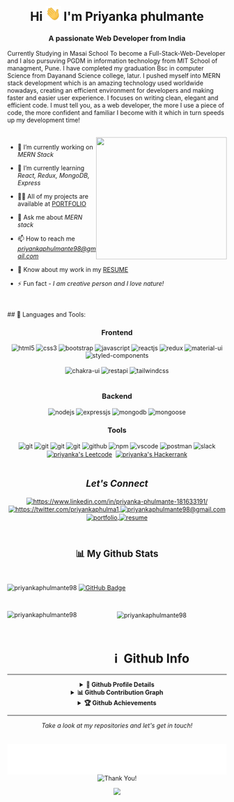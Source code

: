 
<!----------------------------------- Heading Section ------------------------------------>
<h1 align="center">
    Hi
    <img src="https://raw.githubusercontent.com/ABSphreak/ABSphreak/master/gifs/Hi.gif" width="35">
    I'm Priyanka phulmante
    <h3 align="center">A passionate Web Developer from India</h3>
</h1>



<!----------------------------------- About Section ------------------------------------>

<p>Currently Studying in Masai School To become a Full-Stack-Web-Developer and I also pursuving PGDM in information technology from MIT School of managment, Pune. 
     I have completed my graduation Bsc in computer Science from Dayanand Science college, latur. I pushed myself into MERN stack development which is an amazing       technology used worldwide nowadays, creating an efficient environment for developers and making faster and easier user experience. I focuses on writing clean, elegant and efficient code. I must tell you, as a web developer, the more I use a piece of code, the more confident and familiar I become with it which in turn speeds up my development time!</p>
<br>

<img src="https://cdn.dribbble.com/users/4055494/screenshots/15215756/media/d2b66c4ca0192aa26d103448b3d1518b.gif" width="300" height="280" align="right" />


- 🔭 I’m currently working on *MERN Stack*

- 🌱 I’m currently learning *React, Redux, MongoDB, Express*

- 👨‍💻 All of my projects are available at <a href="https://bespoke-caramel-b3e0ef.netlify.app" target="_blank">PORTFOLIO</a>

- 💬 Ask me about *MERN stack*

- 📫 How to reach me *priyankaphulmante98@gmail.com*

- 📄 Know about my work in my <a href="https://drive.google.com/file/d/1pAd3sR3IwbZpGsRnQec998hOAK02IHO2/view?usp=sharing" target="_blank">RESUME</a>

- ⚡ Fun fact - *I am creative person and I love nature!*

<br>
<!-----------------------------------------------technical tools---------------------------------------->
</br>
## 🚀 Languages and Tools:
<div align="center">
 
 <div align="center"><h3 align="center">Frontend</h3>
  <img src="https://img.shields.io/badge/HTML5-E34F26?style=for-the-badge&logo=html5&logoColor=white" alt="html5" />
    <img src="https://img.shields.io/badge/CSS3-1572B6?style=for-the-badge&logo=css3&logoColor=white" alt="css3" />
    <img src="https://img.shields.io/badge/Bootstrap-563D7C?style=for-the-badge&logo=bootstrap&logoColor=white" alt="bootstrap" />
    <img src="https://img.shields.io/badge/JavaScript-323330?style=for-the-badge&logo=javascript&logoColor=F7DF1E" alt="javascript" />
    <img src="https://img.shields.io/badge/React-20232A?style=for-the-badge&logo=react&logoColor=61DAFB" alt="reactjs" />
    <img src="https://img.shields.io/badge/Redux-593D88?style=for-the-badge&logo=redux&logoColor=white" alt="redux" />
    <img src="https://img.shields.io/badge/Material%20UI-007FFF?style=for-the-badge&logo=mui&logoColor=white" alt="material-ui" />
    <img src="https://img.shields.io/badge/styled--components-DB7093?style=for-the-badge&logo=styled-components&logoColor=white" alt="styled-components" />
<br/>
<br/>
  <img src = "https://img.shields.io/badge/chakra ui-%234ED1C5.svg?style=for-the-badge&logo=chakraui&logoColor=white" align="center" alt="chakra-ui"/>
  <img src="https://img.shields.io/badge/rest api-%23000000.svg?style=for-the-badge&logo=flask&logoColor=white" align="center" alt="restapi"/>
  <img src = "https://img.shields.io/badge/tailwind css-%2338B2AC.svg?style=for-the-badge&logo=tailwind-css&logoColor=white" align="center" alt="tailwindcss"/>
</div>
 <br/>
  <div align="center"><h3 align="center">Backend</h3> 
<img src="https://img.shields.io/badge/Node.js-339933?style=for-the-badge&logo=nodedotjs&logoColor=white" align="center" alt="nodejs" />
<img src="https://img.shields.io/badge/Express.js-000000?style=for-the-badge&logo=express&logoColor=white" align="center" alt="expressjs"/>
<img src="https://img.shields.io/badge/MongoDB-4EA94B?style=for-the-badge&logo=mongodb&logoColor=white" align="center" alt="mongodb"/>
<img src="https://img.shields.io/badge/mongoose-%2300f.svg?style=for-the-badge&logo=fastify&logoColor=white" align="center" alt="mongoose"/>
 </div>
 
 <div align="center"><h3 align="center">Tools</h3> 
  <img src="https://img.shields.io/badge/heroku-%23430098.svg?style=for-the-badge&logo=heroku&logoColor=white" align="center" alt="git"/>
   <img src="https://img.shields.io/badge/netlify-%23000000.svg?style=for-the-badge&logo=netlify&logoColor=#00C7B7" align="center" alt="git"/>
   <img src="https://img.shields.io/badge/vercel-%23000000.svg?style=for-the-badge&logo=vercel&logoColor=whit" align="center" alt="git"/>
   <img src="https://img.shields.io/badge/Git-f44d27?style=for-the-badge&logo=git&logoColor=white"  align="center" alt="git"/>
   <img src="https://img.shields.io/badge/GitHub-100000?style=for-the-badge&logo=github&logoColor=white"  align="center" alt="github"/>
   <img src = "https://img.shields.io/badge/NPM-%23000000.svg?style=for-the-badge&logo=npm&logoColor=white" align="center" alt="npm">
   <img src="https://img.shields.io/badge/Visual%20Studio-5C2D91.svg?style=for-the-badge&logo=visual-studio&logoColor=white"  align="center" alt="vscode"/>
   <img src ="https://img.shields.io/badge/Postman-FF6C37?style=for-the-badge&logo=postman&logoColor=white" align="center" alt="postman">
   <img src="https://img.shields.io/badge/Slack-4A154B?style=for-the-badge&logo=slack&logoColor=white" align="center" alt="slack"/>
    <a href="https://leetcode.com/priyankaphulmante98">
    <img align="center" alt="priyanka's Leetcode" width="100px" src="https://cdn.icon-icons.com/icons2/2530/PNG/512/leetcode_button_icon_151892.png" /></a>&nbsp
    <a href="https://www.hackerrank.com/priyankaphulman1">
    <img align="center" alt="priyanka's Hackerrank" width="100px" src="https://cdn.icon-icons.com/icons2/2530/PNG/512/hackerrank_button_icon_151894.png" /></a>
</div>
  <br/>

<!----------------------------------- Social Media Links Section ------------------------------------>
<div align="center">
<h2><i> Let's Connect</i></h2>

<p align="center">
    <a href="https://www.linkedin.com/in/priyanka-phulmante-181633191/">
        <img align="center" src="https://img.shields.io/badge/LinkedIn-0077B5?style=for-the-badge&logo=linkedin&logoColor=white" alt="https://www.linkedin.com/in/priyanka-phulmante-181633191/" />
    </a>
    <a href="https://twitter.com/priyankaphulma1">
        <img align="center" src="https://img.shields.io/badge/Twitter-1DA1F2?style=for-the-badge&logo=twitter&logoColor=white" alt="https://twitter.com/priyankaphulma1" />
    </a>
    <a title="priyankaphulmante98@gmail.com" href="priyankaphulmante98@gmail.com.com">
        <img align="center" src="https://img.shields.io/badge/Gmail-D14836?style=for-the-badge&logo=gmail&logoColor=white" 
           alt="priyankaphulmante98@gmail.com"/>
    </a>
    <a href="https://bespoke-caramel-b3e0ef.netlify.app/"target="_blank"><img align="center" src="https://img.shields.io/badge/Portfolio-%23000000.svg?style=for-the-badge&logo=firefox&logoColor=#FF7139" 
          alt="portfolio"/>
    </a>
<a href="https://drive.google.com/file/d/15NHJwhjWhLLx6X-aphndCURbaTcKip_z/view?usp=sharing" target="_blank"><img align="center" src="https://img.shields.io/badge/Resume-%2396060C.svg?style=for-the-badge&logo=packer&logoColor=white" alt="resume"/>
</a>
</p>
</div>
<br>



<!------------------------------------- githuib status part -------------------------------->


<h2> 📊 My Github Stats</h2>
<br/>
<p align="left"> <img src="https://komarev.com/ghpvc/?username=priyankaphulmante98&label=Profile%20views&color=0e75b6&style=flat" alt="priyankaphulmante98" />
<a href="https://github.com/priyankaphulmante98?tab=followers"><img src="https://img.shields.io/github/followers/priyankaphulmante98?label=Followers&style=social" alt="GitHub Badge"></a>
</p>
  <br/>
  


<p>
<img align="left" src="https://github-readme-stats.vercel.app/api?username=priyankaphulmante98&count_private=true&show_icons=true&include_all_commits=true&hide=issues,contribs&border_radius=0&locale=en" alt="priyankaphulmante98" height="139"/><img align="center" src="https://github-readme-stats.vercel.app/api/top-langs/?username=priyankaphulmante98&layout=compact&border_radius=0" alt="priyankaphulmante98" height="139" />
</p>

<br/>



 <h1>ℹ️ &nbsp;Github Info</h1>
 <hr/>
 <details>	
  <summary><b>🔎 Github Profile Details</b></summary>
<p align="left">
    <a href="https://github.com/priyankaphulmante98/github-readme-streak-stats">
        <img title="🔥 Get streak stats for your profile at git.io/streak-stats" alt="priyanka phulmante's streak" src="https://github-readme-streak-stats.herokuapp.com/?user=priyankaphulmante98&theme=black-ice&hide_border=true&stroke=0000&background=060A0CD0"/>
    </a>
</p>
   </details>

<details>
<summary><b>📊 Github Contribution Graph</b></summary>
<p align="center"<a href="#"><img alt="Priyanka" src="https://activity-graph.herokuapp.com/graph?username=priyankaphulmante98&bg_color=0D1117&color=e05397&line=e05397&point=FFFFFF&hide_border=true&" /></a></p>
</details>

<details>
 <summary><b>🏆 Github Achievements</b></summary>
<p align="center"> <a href="https://github.com/priyankaphulmante98"><img src="https://github-profile-trophy.vercel.app/?username=priyankaphulmante98&margin-w=5&theme=radical" alt="Priyanka" /></a> </p>
</details>

<!----------------------------------------------------- thanks-part ------------------------------------------------------->

 <hr>
<p align="center">
    <i>Take a look at my repositories and let's get in touch!</i><br><br>
    <code>
<a target="_blank" rel="noopener noreferrer" href="https://github.com/Kushal997-das/Kushal997-das/blob/master/Profile%20generator/marquee.svg"><img align="center" height="70" alt="Thanks" width="100%" src="https://github.com/Kushal997-das/Kushal997-das/raw/master/Profile%20generator/marquee.svg" style="max-width: 100%;"></a>
</code>
   <img alt="Thank You!" title="Thank You" src="https://img.shields.io/badge/Thank-You-ff69b4.svg"/>
</p>
 <img  src="https://raw.githubusercontent.com/Trilokia/Trilokia/379277808c61ef204768a61bbc5d25bc7798ccf1/bottom_header.svg" />
